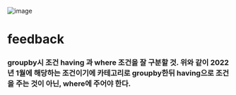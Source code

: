 ![image](https://user-images.githubusercontent.com/104501394/236276173-95498e59-9824-4b72-a712-8f252694a904.png)
# feedback
### groupby시 조건 having 과 where 조건을 잘 구분할 것. 위와 같이 2022년 1월에 해당하는 조건이기에 카테고리로 groupby한뒤 having으로 조건을 주는 것이 아닌, where에 주어야 한다.
